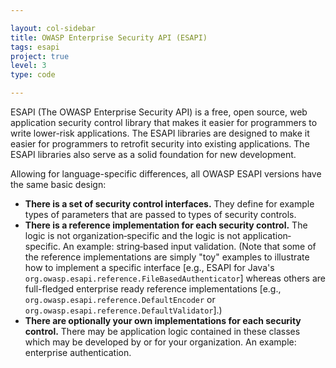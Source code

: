 ```yaml
---

layout: col-sidebar
title: OWASP Enterprise Security API (ESAPI)
tags: esapi
project: true
level: 3
type: code

---
```

ESAPI (The OWASP Enterprise Security API) is a free, open source, web application security control library that makes it easier for programmers to write lower-risk applications. The ESAPI libraries are designed to make it easier for programmers to retrofit security into existing applications. The ESAPI libraries also serve as a solid foundation for new development.

Allowing for language-specific differences, all OWASP ESAPI versions have the same basic design:

* <strong>There is a set of security control interfaces.</strong> They define for example types of parameters that are passed to types of security controls.
* <strong>There is a reference implementation for each security control.</strong> The logic is not organization‐specific and the logic is not application‐specific. An example: string‐based input validation. (Note that some of the reference implementations are simply "toy" examples to illustrate how to implement a specific interface [e.g., ESAPI for Java's <code>org.owasp.esapi.reference.FileBasedAuthenticator</code>] whereas others are full-fledged enterprise ready reference implementations [e.g., <code>org.owasp.esapi.reference.DefaultEncoder</code> or <code>org.owasp.esapi.reference.DefaultValidator</code>].)
* <strong>There are optionally your own implementations for each security control.</strong> There may be application logic contained in these classes which may be developed by or for your organization. An example: enterprise authentication.
